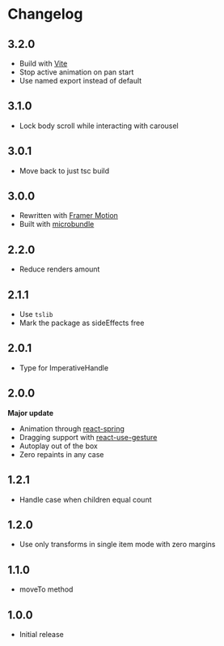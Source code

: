 # Changelog

## 3.2.0

- Build with [Vite](https://vitejs.dev/)
- Stop active animation on pan start
- Use named export instead of default

## 3.1.0

- Lock body scroll while interacting with carousel

## 3.0.1

- Move back to just tsc build

## 3.0.0

- Rewritten with [Framer Motion](https://github.com/framer/motion)
- Built with [microbundle](https://github.com/developit/microbundle)

## 2.2.0

- Reduce renders amount

## 2.1.1

- Use `tslib`
- Mark the package as sideEffects free

## 2.0.1

- Type for ImperativeHandle

## 2.0.0

**Major update**

- Animation through [react-spring](https://github.com/react-spring/react-spring)
- Dragging support with [react-use-gesture](https://github.com/react-spring/react-use-gesture)
- Autoplay out of the box
- Zero repaints in any case

## 1.2.1

- Handle case when children equal count

## 1.2.0

- Use only transforms in single item mode with zero margins

## 1.1.0

- moveTo method

## 1.0.0

- Initial release
